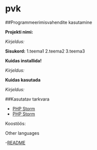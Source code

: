 # pvk
##Programmeerimisvahendite kasutamine

**Projekti nimi:**

_Kirjeldus:_ 

**Sisukord:**
    1.teema1
    2.teema2
    3.teema3

**Kuidas installida!**

_Kirjeldus:_ 

**Kuidas kasutada**

_Kirjeldus:_ 

##Kasutatav tarkvara
 - [PHP Storm](https://www.jetbrains.com/phpstorm/)
 - [PHP Storm](https://www.jetbrains.com/phpstorm/)

Koostöös:
    

Other languages

 -[README](https://github.com/MTillart/pvk/edit/master/README.md)